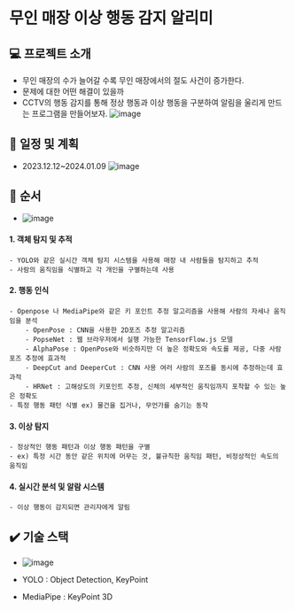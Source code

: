 # 무인 매장 이상 행동 감지 알리미
## :computer: 프로젝트 소개
- 무인 매장의 수가 늘어갈 수록 무인 매장에서의 절도 사건이 증가한다.
- 문제에 대한 어떤 해결이 있을까
- CCTV의 행동 감지를 통해 정상 행동과 이상 행동을 구분하여 알림을 울리게 만드는 프로그램을 만들어보자.
  ![image](https://github.com/yknlwca/SeSac_Fianl_Prj/assets/145303968/43de8392-8f5c-475f-9550-126c38c8d27f)


## :calendar: 일정 및 계획
  - 2023.12.12~2024.01.09
   ![image](https://github.com/yknlwca/SeSac_Fianl_Prj/assets/145303968/123e2336-8724-4ab3-b901-e22ed8c0ec6d)
## :pencil: 순서
-    ![image](https://github.com/yknlwca/SeSac_Fianl_Prj/assets/145303968/afa2d4b8-4389-4cde-bc9d-995a4f33d2a0)

   #### 1. 객체 탐지 및 추적
    - YOLO와 같은 실시간 객체 탐지 시스템을 사용해 매장 내 사람들을 탐지하고 추적
    - 사람의 움직임을 식별하고 각 개인을 구별하는데 사용
  
   #### 2. 행동 인식
    - Openpose 나 MediaPipe와 같은 키 포인트 추정 알고리즘을 사용해 사람의 자세나 움직임을 분석
        - OpenPose : CNN을 사용한 2D포즈 추정 알고리즘
        - PopseNet : 웹 브라우저에서 실행 가능한 TensorFlow.js 모델
        - AlphaPose : OpenPose와 비슷하지만 더 높은 정확도와 속도를 제공, 다중 사람 포즈 추정에 효과적
        - DeepCut and DeeperCut : CNN 사용 여러 사람의 포즈를 동시에 추정하는데 효과적
        - HRNet : 고해상도의 키포인트 추정, 신체의 세부적인 움직임까지 포착할 수 있는 높은 정확도
    - 특정 행동 패턴 식별 ex) 물건을 집거나, 무언가를 숨기는 동작
  
   #### 3. 이상 탐지
    - 정상적인 행동 패턴과 이상 행동 패턴을 구별
    - ex) 특정 시간 동안 같은 위치에 머무는 것, 불규칙한 움직임 패턴, 비정상적인 속도의 움직임
  
  #### 4. 실시간 분석 및 알람 시스템
  
    - 이상 행동이 감지되면 관리자에게 알림

## :heavy_check_mark: 기술 스택
-   ![image](https://github.com/yknlwca/SeSac_Fianl_Prj/assets/145303968/0cd5184d-73dc-4b1b-8adb-c5792c7eabc7)

- YOLO : Object Detection, KeyPoint
- MediaPipe : KeyPoint 3D
